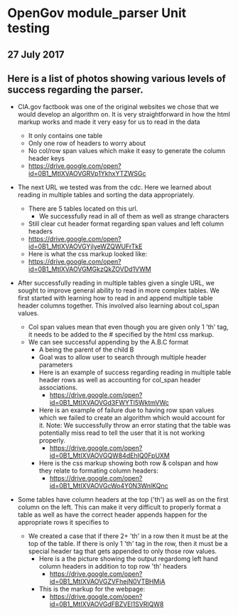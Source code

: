 # OpenGov module_parser Unit testing
## 27 July 2017

## Here is a list of photos showing various levels of success regarding the parser.

* CIA.gov factbook was one of the original websites we chose that we would develop an algorithm on. It is very straightforward in how the html markup works and made it very easy for us to read in the data
  * It only contains one table
  * Only one row of headers to worry about
  * No col/row span values which make it easy to generate the column header keys
   * https://drive.google.com/open?id=0B1_MtIXVAOVGRVp1YkhxYTZWSGc
  
* The next URL we tested was from the cdc. Here we learned about reading in multiple tables and sorting the data appropriately.
  * There are 5 tables located on this url. 
    * We successfully read in all of them as well as strange characters
  * Still clear cut header format regarding span values and left column headers
   * https://drive.google.com/open?id=0B1_MtIXVAOVGYjIyeWZQWUFrTkE
  * Here is what the css markup looked like: 
   * https://drive.google.com/open?id=0B1_MtIXVAOVGMGkzQkZOVDd1VWM

* After successfully reading in multiple tables given a single URL, we sought to improve general ability to read in more complex tables. We first started with learning how to read in and append multiple table header columns together. This involved also learning about col_span values.
  * Col span values mean that even though you are given only 1 'th' tag, it needs to be added to the # specified by the html css markup. 
  * We can see successful appending by the A.B.C format
    * A being the parent of the child B
    * Goal was to allow user to search through multiple header parameters
    * Here is an example of success regarding reading in multiple table header rows as well as accounting for col_span header associations. 
      * https://drive.google.com/open?id=0B1_MtIXVAOVGd3FWYTl5WktmVWc
    * Here is an example of failure due to having row span values which we failed to create an algorithm which would account for it. Note: We successfully throw an error stating that the table was potentially miss read to tell the user that it is not working properly.
      * https://drive.google.com/open?id=0B1_MtIXVAOVGQW84dEhIQ0FpUXM
     * Here is the css markup showing both row & colspan and how they relate to formating column headers: 
       * https://drive.google.com/open?id=0B1_MtIXVAOVGcWo4Y0N3WnlKQnc
      
* Some tables have column headers at the top ('th') as well as on the first column on the left. This can make it very difficult to properly format a table as well as have the correct header appends happen for the appropriate rows it specifies to
  * We created a case that if there 2+ 'th' in a row then it must be at the top of the table. If there is only 1 'th' tag in the row, then it must be a special header tag that gets appended to only those row values.
    * Here is a the picture showing the output regardomg left hand column headers in addition to top row 'th' headers
      * https://drive.google.com/open?id=0B1_MtIXVAOVGZVFhejN0VTBHMjA
    * This is the markup for the webpage:
      * https://drive.google.com/open?id=0B1_MtIXVAOVGdFBZVEl1SVRlQW8
    
